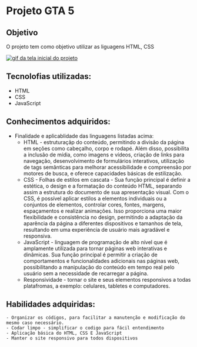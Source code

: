 # Projeto  GTA 5

## Objetivo
O projeto tem como objetivo utilizar as liguagens HTML, CSS 

[<img src="./src/imagens/GTA 5 animaçao.gif" alt="gif da tela inicial do projeto">](https://filipe2426.github.io/Landing-Page-DevQuest/)

## Tecnolofias utilizadas:
- HTML
- CSS
- JavaScript

## Conhecimentos adquiridos:
- Finalidade e aplicablidade das linguagens listadas acima:
    - HTML - estruturaçãp do conteúdo, permitindo a divisão da página em seções como cabeçalho, corpo e rodapé. Além disso, possibilita a inclusão de mídia, como imagens e vídeos, criação de links para navegação, desenvolvimento de formulários interativos, utilização de tags semânticas para melhorar acessibilidade e compreensão por motores de busca, e oferece capacidades básicas de estilização.
    - CSS - Folhas de estilos em cascata - Sua função principal é definir a estética, o design e a formatação do conteúdo HTML, separando assim a estrutura do documento de sua apresentação visual. Com o CSS, é possível aplicar estilos a elementos individuais ou a conjuntos de elementos, controlar cores, fontes, margens, espaçamentos e realizar animações. Isso proporciona uma maior flexibilidade e consistência no design, permitindo a adaptação da aparência da página a diferentes dispositivos e tamanhos de tela, resultando em uma experiência de usuário mais agradável e responsiva.
    - JavaScript - linguagem de programação de alto nível que é amplamente utilizada para tornar páginas web interativas e dinâmicas. Sua função principal é permitir a criação de comportamentos e funcionalidades adicionais nas páginas web, possibilitando a manipulação do conteúdo em tempo real pelo usuário sem a necessidade de recarregar a página. 
    - Responsividade - tornar o site e seus elementos responsivos a todas platafromas, a exemplo: celulares, tabletes e computadores. 

## Habilidades adquiridas:
    - Organizar os códigos, para facilitar a manutenção e modificação do mesmo caso necessário.
    - Codar limpo - simplificar o codigo para fácil entendimento 
    - Aplicação básica do HTML, CSS E JavaScript
    - Manter o site responsivo para todos dispositivos
